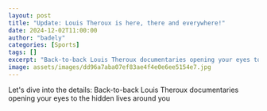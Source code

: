 ```yaml
---
layout: post
title: "Update: Louis Theroux is here, there and everywhere!"
date: 2024-12-02T11:00:00
author: "badely"
categories: [Sports]
tags: []
excerpt: "Back-to-back Louis Theroux documentaries opening your eyes to the hidden lives around you"
image: assets/images/dd96a7aba07ef83ae4f4e0e6ee5154e7.jpg
---
```


Let's dive into the details: Back-to-back Louis Theroux documentaries opening your eyes to the hidden lives around you

